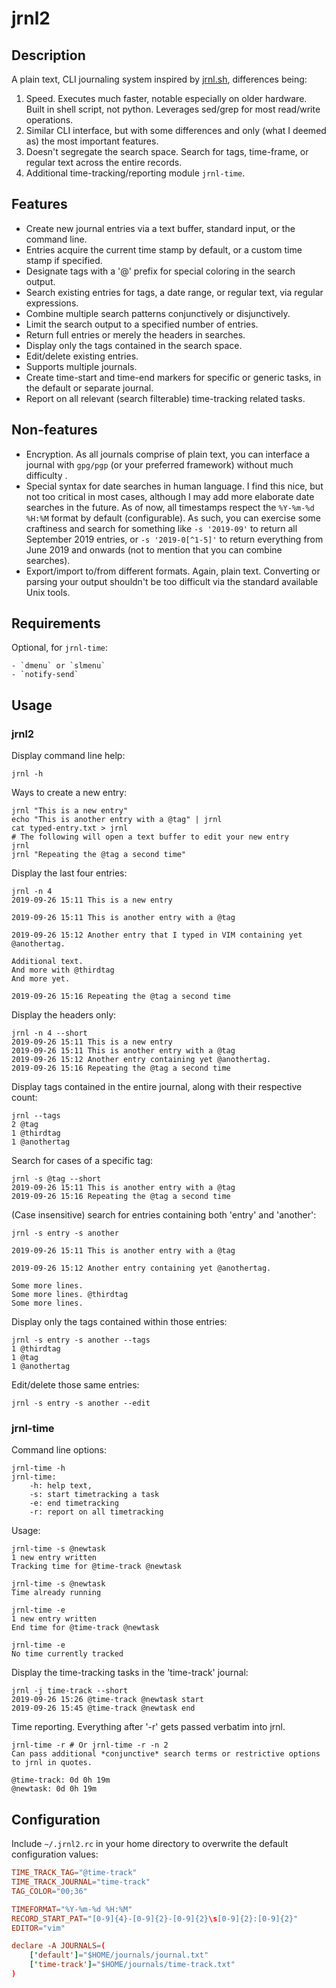 # jrnl2

## Description 

A plain text, CLI journaling system inspired by [jrnl.sh](http://jrnl.sh/usage.html), differences being:

1. Speed. Executes much faster, notable especially on older hardware. Built in shell script, not python. Leverages sed/grep for most read/write operations. 
1. Similar CLI interface, but with some differences and only (what I deemed as) the most important features. 
1. Doesn't segregate the search space. Search for tags, time-frame, or regular text across the entire records. 
1. Additional time-tracking/reporting module `jrnl-time`.

## Features

- Create new journal entries via a text buffer, standard input, or the command line.
- Entries acquire the current time stamp by default, or a custom time stamp if specified.
- Designate tags with a '@' prefix for special coloring in the search output.
- Search existing entries for tags, a date range, or regular text, via regular expressions. 
- Combine multiple search patterns conjunctively or disjunctively.
- Limit the search output to a specified number of entries.
- Return full entries or merely the headers in searches.
- Display only the tags contained in the search space.
- Edit/delete existing entries.
- Supports multiple journals.
- Create time-start and time-end markers for specific or generic tasks, in the default or separate journal. 
- Report on all relevant (search filterable) time-tracking related tasks.

## Non-features

- Encryption. As all journals comprise of plain text, you can interface a journal with `gpg/pgp` (or your preferred framework) without much difficulty .
- Special syntax for date searches in human language. I find this nice, but not too critical in most cases, although I may add more elaborate date searches in the future. As of now, all timestamps respect the `%Y-%m-%d %H:%M` format by default (configurable). As such, you can exercise some craftiness and search for something like `-s '2019-09'` to return all September 2019 entries, or `-s '2019-0[^1-5]'` to return everything from June 2019 and onwards (not to mention that you can combine searches).
- Export/import to/from different formats. Again, plain text. Converting or parsing your output shouldn't be too difficult via the standard available Unix tools.

## Requirements

Optional, for `jrnl-time`: 

    - `dmenu` or `slmenu`
    - `notify-send`

## Usage

### jrnl2

Display command line help:

```
jrnl -h
```

Ways to create a new entry:

```
jrnl "This is a new entry"
echo "This is another entry with a @tag" | jrnl    
cat typed-entry.txt > jrnl
# The following will open a text buffer to edit your new entry
jrnl
jrnl "Repeating the @tag a second time"
```

Display the last four entries:

```
jrnl -n 4
2019-09-26 15:11 This is a new entry

2019-09-26 15:11 This is another entry with a @tag

2019-09-26 15:12 Another entry that I typed in VIM containing yet @anothertag.

Additional text.
And more with @thirdtag
And more yet.

2019-09-26 15:16 Repeating the @tag a second time
```

Display the headers only:

```
jrnl -n 4 --short
2019-09-26 15:11 This is a new entry
2019-09-26 15:11 This is another entry with a @tag
2019-09-26 15:12 Another entry containing yet @anothertag.
2019-09-26 15:16 Repeating the @tag a second time
```

Display tags contained in the entire journal, along with their respective count:

```
jrnl --tags
2 @tag
1 @thirdtag
1 @anothertag
```

Search for cases of a specific tag:

```
jrnl -s @tag --short
2019-09-26 15:11 This is another entry with a @tag
2019-09-26 15:16 Repeating the @tag a second time
```

(Case insensitive) search for entries containing both 'entry' and 'another':

```
jrnl -s entry -s another

2019-09-26 15:11 This is another entry with a @tag

2019-09-26 15:12 Another entry containing yet @anothertag.

Some more lines.
Some more lines. @thirdtag
Some more lines.
```

Display only the tags contained within those entries:

```
jrnl -s entry -s another --tags
1 @thirdtag
1 @tag
1 @anothertag
```

Edit/delete those same entries:

```
jrnl -s entry -s another --edit
```

### jrnl-time

Command line options:

```
jrnl-time -h
jrnl-time:
    -h: help text,
    -s: start timetracking a task
    -e: end timetracking
    -r: report on all timetracking
```

Usage:

```
jrnl-time -s @newtask
1 new entry written
Tracking time for @time-track @newtask

jrnl-time -s @newtask
Time already running

jrnl-time -e
1 new entry written
End time for @time-track @newtask

jrnl-time -e
No time currently tracked
```

Display the time-tracking tasks in the 'time-track' journal:

```
jrnl -j time-track --short
2019-09-26 15:26 @time-track @newtask start
2019-09-26 15:45 @time-track @newtask end
```

Time reporting. Everything after '-r' gets passed verbatim into jrnl.

```
jrnl-time -r # Or jrnl-time -r -n 2
Can pass additional *conjunctive* search terms or restrictive options to jrnl in quotes.

@time-track: 0d 0h 19m
@newtask: 0d 0h 19m
```


## Configuration

Include `~/.jrnl2.rc` in your home directory to overwrite the default configuration values:

```conf
TIME_TRACK_TAG="@time-track"
TIME_TRACK_JOURNAL="time-track"
TAG_COLOR="00;36" 

TIMEFORMAT="%Y-%m-%d %H:%M"
RECORD_START_PAT="[0-9]{4}-[0-9]{2}-[0-9]{2}\s[0-9]{2}:[0-9]{2}"
EDITOR="vim"

declare -A JOURNALS=(
    ['default']="$HOME/journals/journal.txt" 
    ['time-track']="$HOME/journals/time-track.txt"
)
```
